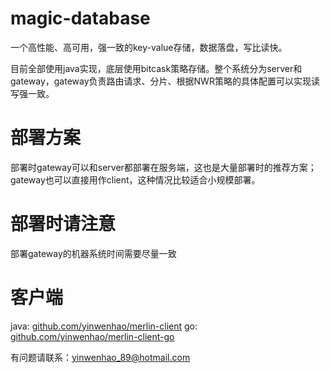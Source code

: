 # magic-database
一个高性能、高可用，强一致的key-value存储，数据落盘，写比读快。

目前全部使用java实现，底层使用bitcask策略存储。整个系统分为server和gateway，gateway负责路由请求、分片、根据NWR策略的具体配置可以实现读写强一致。

# 部署方案
部署时gateway可以和server都部署在服务端，这也是大量部署时的推荐方案；gateway也可以直接用作client，这种情况比较适合小规模部署。

# 部署时请注意
部署gateway的机器系统时间需要尽量一致

# 客户端
java: [github.com/yinwenhao/merlin-client](https://github.com/yinwenhao/merlin-client)
go: [github.com/yinwenhao/merlin-client-go](https://github.com/yinwenhao/merlin-client-go)

有问题请联系：yinwenhao_89@hotmail.com
